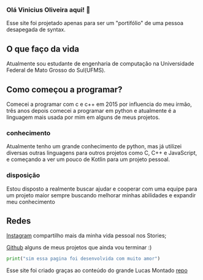 ### Olá Vinicius Oliveira aqui! 👋

Esse site foi projetado apenas para ser um "portifólio" de uma pessoa desapegada de syntax.

## O que faço da vida

Atualmente sou estudante de engenharia de computação na Universidade Federal de Mato Grosso do Sul(UFMS).

## Como começou a programar?

Comecei a programar com c e c++ em 2015 por influencia do meu irmão, três anos depois comecei a programar em python e atualmente é a linguagem mais usada por mim em alguns de meus projetos.

### conhecimento

Atualmente tenho um grande conhecimento de python, mas já utilizei diversas outras linguagens para outros projetos como C, C++ e JavaScript, e começando a ver um pouco de Kotlin para um projeto pessoal.

### disposição

Estou disposto a realmente buscar ajudar e cooperar com uma equipe para um projeto maior sempre buscando melhorar minhas abilidades e expandir meu conhecimento


## Redes

[Instagram](https://www.instagram.com/vinycius_0l/) compartilho mais da minha vida pessoal nos Stories;   

[Github](https://github.com/vinicius-OL1) alguns de meus projetos que ainda vou terminar :)


```Python
print("sim essa pagina foi desenvolvida com muito amor")
```

Esse site foi criado graças ao conteúdo do grande Lucas Montado [repo](https://github.com/lucasmontano/lucasmontano.com/) 

